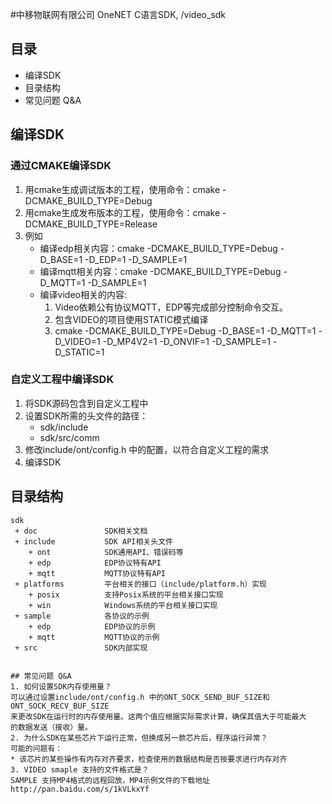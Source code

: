#中移物联网有限公司 OneNET C语言SDK, /video_sdk
## 目录
 * 编译SDK
 * 目录结构
 * 常见问题 Q&A
 
## 编译SDK
### 通过CMAKE编译SDK
1. 用cmake生成调试版本的工程，使用命令：cmake -DCMAKE_BUILD_TYPE=Debug
2. 用cmake生成发布版本的工程，使用命令：cmake -DCMAKE_BUILD_TYPE=Release
3. 例如
    * 编译edp相关内容：cmake -DCMAKE_BUILD_TYPE=Debug -D_BASE=1 -D_EDP=1 -D_SAMPLE=1
    * 编译mqtt相关内容：cmake -DCMAKE_BUILD_TYPE=Debug -D_MQTT=1 -D_SAMPLE=1 
    * 编译video相关的内容:
      1. Video依赖公有协议MQTT，EDP等完成部分控制命令交互。
      2. 包含VIDEO的项目使用STATIC模式编译
      3. cmake -DCMAKE_BUILD_TYPE=Debug -D_BASE=1 -D_MQTT=1 -D_VIDEO=1 -D_MP4V2=1 -D_ONVIF=1 -D_SAMPLE=1 -D_STATIC=1

### 自定义工程中编译SDK
1. 将SDK源码包含到自定义工程中
2. 设置SDK所需的头文件的路径：
   * sdk/include
   * sdk/src/comm
3. 修改include/ont/config.h 中的配置，以符合自定义工程的需求
4. 编译SDK


## 目录结构
```
sdk
 + doc               SDK相关文档
 + include           SDK API相关头文件
    + ont            SDK通用API、错误码等
    + edp            EDP协议特有API
    + mqtt           MQTT协议特有API
 + platforms         平台相关的接口（include/platform.h）实现
    + posix          支持Posix系统的平台相关接口实现
    + win            Windows系统的平台相关接口实现  
 + sample            各协议的示例
    + edp            EDP协议的示例
    + mqtt           MQTT协议的示例
 + src               SDK内部实现


## 常见问题 Q&A
1. 如何设置SDK内存使用量？
可以通过设置include/ont/config.h 中的ONT_SOCK_SEND_BUF_SIZE和ONT_SOCK_RECV_BUF_SIZE
来更改SDK在运行时的内存使用量。这两个值应根据实际需求计算，确保其值大于可能最大
的数据发送（接收）量。
2. 为什么SDK在某些芯片下运行正常，但换成另一款芯片后，程序运行异常？
可能的问题有：
* 该芯片的某些操作有内存对齐要求，检查使用的数据结构是否按要求进行内存对齐
3. VIDEO smaple 支持的文件格式是？
SAMPLE 支持MP4格式的远程回放，MP4示例文件的下载地址 http://pan.baidu.com/s/1kVLkxYf  
 